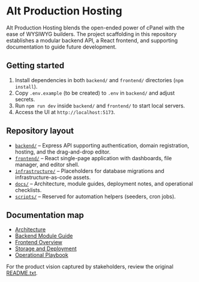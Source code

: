 # Alt Production Hosting

Alt Production Hosting blends the open-ended power of cPanel with the ease of WYSIWYG builders. The project scaffolding in this repository establishes a modular backend API, a React frontend, and supporting documentation to guide future development.

## Getting started

1. Install dependencies in both `backend/` and `frontend/` directories (`npm install`).
2. Copy `.env.example` (to be created) to `.env` in `backend/` and adjust secrets.
3. Run `npm run dev` inside `backend/` and `frontend/` to start local servers.
4. Access the UI at `http://localhost:5173`.

## Repository layout

- [`backend/`](backend/) – Express API supporting authentication, domain registration, hosting, and the drag-and-drop editor.
- [`frontend/`](frontend/) – React single-page application with dashboards, file manager, and editor shell.
- [`infrastructure/`](infrastructure/) – Placeholders for database migrations and infrastructure-as-code assets.
- [`docs/`](docs/) – Architecture, module guides, deployment notes, and operational checklists.
- [`scripts/`](scripts/) – Reserved for automation helpers (seeders, cron jobs).

## Documentation map

- [Architecture](docs/architecture.md)
- [Backend Module Guide](docs/backend-module-guide.md)
- [Frontend Overview](docs/frontend-overview.md)
- [Storage and Deployment](docs/storage-and-deployment.md)
- [Operational Playbook](docs/operational-playbook.md)

For the product vision captured by stakeholders, review the original [README.txt](README.txt).
